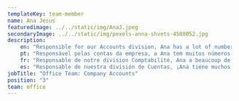 ```yaml
---
templateKey: team-member
name: Ana Jesus
featuredimage: ../../static/img/AnaJ.jpeg
secondaryImage: ../../static/img/pexels-anna-shvets-4588052.jpg
description: 
    en: "Responsible for our Accounts division, Ana has a lot of numbers to crunch! Our newest office member, Ana has a varied and extensive background within the commercial sector."
    pt: "Responsável pelas contas da empresa, a Ana tem muitos números que dar conta! O nosso mais novo membro tem uma variada experiência no sector comercial."
    fr: "Responsable de notre division Comptabilité, Ana a beaucoup de chiffres à croquer ! Notre plus récente membre du bureau, Ana a une expérience variée et étendue dans le secteur commercial."
    es: "Responsable de nuestra división de Cuentas, ¡Ana tiene muchos números que procesar! Nuestra más reciente miembro de la oficina, Ana tiene una amplia y variada experiencia en el sector comercial."
jobTitle: "Office Team: Company Accounts"
position: "3"
team: office
---
```


